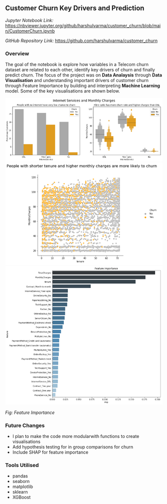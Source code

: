## Customer Churn Key Drivers and Prediction

*Jupyter Notebook Link:* <https://nbviewer.jupyter.org/github/harshulvarma/customer_churn/blob/main/CustomerChurn.ipynb>

*GitHub Repository Link:* <https://github.com/harshulvarma/customer_churn>

### Overview

The goal of the notebook is explore how variables in a Telecom churn dataset are related to each other, identify key drivers of churn and finally predict churn. The focus of the project was on **Data Analaysis** through **Data Visualisation** and understanding important drivers of customer churn through Feature Importance by building and interpreting **Machine Learning** model. Some of the key visualisations are shown below.

<img src="churn2.png?raw=true"/>

<img src="churn.png?raw=true"/>

<img src="churn3.png?raw=true"/>

*Fig: Feature Importance*

### Future Changes

- I plan to make the code more modularwith functions to create visualisations
- Add hypothesis testing for in group comparisons for churn
- Include SHAP for feature importance

### Tools Utilised

- pandas
- seaborn
- matplotlib
- sklearn
- XGBoost
